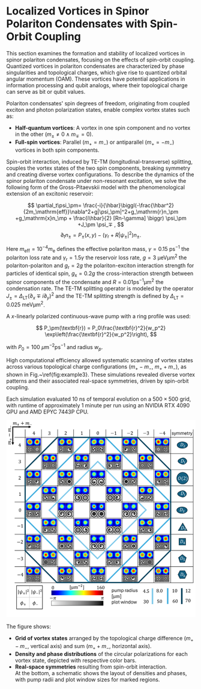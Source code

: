 # Localized Vortices in Spinor Polariton Condensates with Spin-Orbit Coupling

This section examines the formation and stability of localized vortices in spinor polariton condensates, focusing on the effects of spin-orbit coupling. Quantized vortices in polariton condensates are characterized by phase singularities and topological charges, which give rise to quantized orbital angular momentum (OAM). These vortices have potential applications in information processing and qubit analogs, where their topological charge can serve as bit or qubit values.

Polariton condensates' spin degrees of freedom, originating from coupled exciton and photon polarization states, enable complex vortex states such as:
- **Half-quantum vortices**: A vortex in one spin component and no vortex in the other ($m_\pm \neq 0 \wedge m_\mp = 0$).
- **Full-spin vortices**: Parallel ($m_+ = m_-$) or antiparallel ($m_+ = -m_-$) vortices in both spin components.

Spin-orbit interaction, induced by TE-TM (longitudinal-transverse) splitting, couples the vortex states of the two spin components, breaking symmetry and creating diverse vortex configurations.
To describe the dynamics of the spinor polariton condensate under non-resonant excitation, we solve the following form of the Gross-Pitaevskii model with the phenomenological extension of an excitonic reservoir:

$$
\partial_t\psi_\pm= \frac{-i}{\hbar}\biggl(-\frac{\hbar^2}{2m_\mathrm{eff}}\nabla^2+g|\psi_\pm|^2+g_\mathrm{r}n_\pm +g_\mathrm{x}n_\mp + \frac{i\hbar}{2} [Rn-\gamma] \biggr) \psi_\pm +J_\pm \psi_∓ ,
$$
$$
\partial_t n_\pm = P_\pm(x,y) - (\gamma_\mathrm{r}+R|\psi_\pm|^2)n_\pm.
$$

Here $m_\mathrm{eff}= 10^{-4}m_\mathrm{e}$ defines the effective polariton mass, $\gamma=0.15~\mathrm{ps^{-1}}$ the polariton loss rate and $\gamma_\mathrm{r}=1.5\gamma$ the reservoir loss rate, $g=3~\mathrm{\upmu eV\upmu m^2}$ the polariton-polariton and $g_\mathrm{r}=2g$ the polariton-exciton interaction strength for particles of identical spin, $g_\mathrm{x}=0.2g$ the cross-interaction strength between spinor components of the condensate and $R = 0.01 \mathrm{ps^{-1}\upmu m^2}$ the condensation rate. The TE-TM splitting operator is modeled by the operator $J_\pm= \Delta_\mathrm{LT}(\partial_x ∓ i\partial_y)^2$ and the TE-TM splitting strength is defined by $\Delta_\mathrm{LT}=0.025~\mathrm{meV\upmu m^2}$.

A $x$-linearly polarized continuous-wave pump with a ring profile was used:

$$
P_\pm(\textbf{r}) = P_0\frac{\textbf{r}^2}{w_p^2} \exp\left(\frac{\textbf{r}^2}{w_p^2}\right),
$$

with $P_0 = 100~\mu\text{m}^{-2}\text{ps}^{-1}$ and radius $w_p$.

High computational efficiency allowed systematic scanning of vortex states across various topological charge configurations ($m_+ - m_-$, $m_+ + m_-$), as shown in Fig.~\ref{fig:example3}. These simulations revealed diverse vortex patterns and their associated real-space symmetries, driven by spin-orbit coupling.

Each simulation evaluated $10~\text{ns}$ of temporal evolution on a $500 \times 500$ grid, with runtime of approximately 1 minute per run using an NVIDIA RTX 4090 GPU and AMD EPYC 7443P CPU. 

![example3_overview_with_symmetries_tc.png](example3_overview_with_symmetries_tc.png)

The figure shows:  
- **Grid of vortex states** arranged by the topological charge difference ($m_+ - m_-$, vertical axis) and sum ($m_+ + m_-$, horizontal axis).  
- **Density and phase distributions** of the circular polarizations for each vortex state, depicted with respective color bars.  
- **Real-space symmetries** resulting from spin-orbit interaction.  
At the bottom, a schematic shows the layout of densities and phases, with pump radii and plot window sizes for marked regions.
